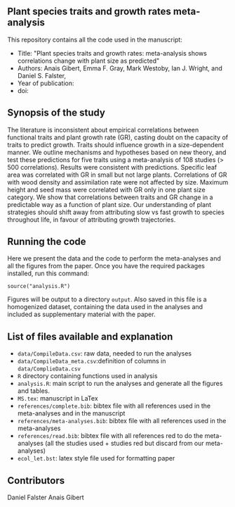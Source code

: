 Plant species traits and growth rates meta-analysis
--------

This repository contains all the code used in the manuscript:

* Title: "Plant species traits and growth rates: meta-analysis shows correlations change with plant size as predicted"
* Authors: Anais Gibert, Emma F. Gray, Mark Westoby,  Ian J. Wright, and Daniel S. Falster,
* Year of publication:
* doi:

Synopsis of the study
--------
The literature is inconsistent about empirical correlations between functional traits and plant growth rate (GR), casting doubt on the capacity of traits to predict growth.
Traits should influence growth in a size-dependent manner. We outline mechanisms and hypotheses based on new theory, and test these predictions for five traits using a meta-analysis of 108 studies (> 500 correlations).
Results were consistent with predictions. Specific leaf area was correlated with GR in small but not large plants. Correlations of GR with wood density and assimilation rate were not affected by size. Maximum height and seed mass were correlated with GR only in one plant size category.
We show that correlations between traits and GR change in a predictable way as a function of plant size. Our understanding of plant strategies should shift away from attributing slow vs fast growth to species throughout life, in favour of attributing growth trajectories.

Running the code
--------

Here we present the data and the code to perform the meta-analyses and all the figures from the paper. Once you have the required packages installed, run this command:

```
source("analysis.R")
```

Figures will be output to a directory `output`. Also saved in this file is a homogenized dataset, containing the data used in the analyses and included as supplementary material with the paper.

List of files available and explanation
--------

- `data/CompileData.csv`: raw data, needed to run the analyses
- `data/CompileData_meta.csv`:definition of columns in `data/ComplieData.csv`
- `R` directory containing functions used in analysis
- `analysis.R`: main script to run the analyses and generate all the figures and tables.
- `MS.tex`: manuscript in LaTex
- `references/complete.bib`: bibtex file with all references used in the meta-analyses and in the manuscript
- `references/meta-analyses.bib`: bibtex file with all references used in the meta-analyses
- `references/read.bib`: bibtex file with all references red to do the meta-analyses (all the studies used + studies red but discard from our meta-analyses)
- `ecol_let.bst`: latex style file used for formatting paper

Contributors
------------------------
Daniel Falster
Anais Gibert
